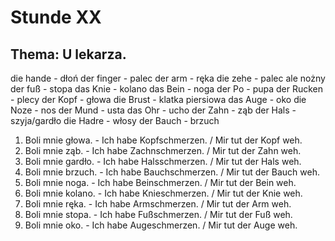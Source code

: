 # Stunde XX
## Thema: U lekarza.
die hande - dłoń
der finger - palec
der arm - ręka
die zehe - palec ale nożny
der fuß - stopa
das Knie - kolano
das Bein - noga
der Po - pupa
der Rucken - plecy
der Kopf - głowa
die Brust - klatka piersiowa
das Auge - oko
die Noze - nos
der Mund - usta
das Ohr - ucho
der Zahn - ząb
der Hals - szyja/gardło
die Hadre - włosy
der Bauch - brzuch
1. Boli mnie głowa. - Ich habe Kopfschmerzen. / Mir tut der Kopf weh.
2. Boli mnie ząb. - Ich habe Zachnschmerzen. / Mir tut der Zahn weh.
3. Boli mnie gardło. - Ich habe Halsschmerzen. / Mir tut der Hals weh.
4. Boli mnie brzuch. - Ich habe Bauchschmerzen. / Mir tut der Bauch weh.
5. Boli mnie noga. - Ich habe Beinschmerzen. / Mir tut der Bein weh.
6. Boli mnie kolano. - Ich habe Knieschmerzen. / Mir tut der Knie weh.
7. Boli mnie ręka. - Ich habe Armschmerzen. / Mir tut der Arm weh.
8. Boli mnie stopa. - Ich habe Fußschmerzen. / Mir tut der Fuß weh.
9. Boli mnie oko. - Ich habe Augeschmerzen. / Mir tut der Auge weh.
